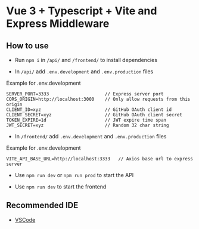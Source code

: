 # Vue 3 + Typescript + Vite and Express Middleware

## How to use

- Run `npm i` in `/api/` and `/frontend/` to install dependencies

- In `/api/` add `.env.development` and `.env.production` files

Example for .env.development

 ```env
SERVER_PORT=3333                     // Express server port
CORS_ORIGIN=http://localhost:3000    // Only allow requests from this origin
CLIENT_ID=xyz                        // GitHub OAuth client id
CLIENT_SECRET=xyz                    // GitHub OAuth client secret
TOKEN_EXPIRE=1d                      // JWT expire time span
JWT_SECRET=xyz                       // Random 32 char string
 ```

- In `/frontend/` add `.env.development` and `.env.production` files

Example for .env.development

```env
VITE_API_BASE_URL=http://localhost:3333   // Axios base url to express server
 ```

- Use `npm run dev` or `npm run prod` to start the API

- Use `npm run dev` to start the frontend

## Recommended IDE 

- [VSCode](https://code.visualstudio.com/)
